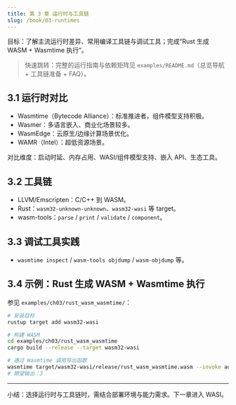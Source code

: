 ```yaml
---
title: 第 3 章 运行时与工具链
slug: /book/03-runtimes
---
```


目标：了解主流运行时差异、常用编译工具链与调试工具；完成“Rust 生成 WASM + Wasmtime 执行”。

> 快速跳转：完整的运行指南与依赖矩阵见 `examples/README.md`（总览导航 + 工具链准备 + FAQ）。

## 3.1 运行时对比

- Wasmtime（Bytecode Alliance）：标准推进者，组件模型支持积极。
- Wasmer：多语言嵌入、商业化场景较多。
- WasmEdge：云原生/边缘计算场景优化。
- WAMR（Intel）：超低资源场景。

对比维度：启动时延、内存占用、WASI/组件模型支持、嵌入 API、生态工具。

## 3.2 工具链

- LLVM/Emscripten：C/C++ 到 WASM。
- Rust：`wasm32-unknown-unknown`、`wasm32-wasi` 等 target。
- wasm-tools：`parse` / `print` / `validate` / `component`。

## 3.3 调试工具实践

- `wasmtime inspect` / `wasm-tools objdump` / `wasm-objdump` 等。

## 3.4 示例：Rust 生成 WASM + Wasmtime 执行

参见 `examples/ch03/rust_wasm_wasmtime/`：

```bash
# 安装目标
rustup target add wasm32-wasi

# 构建 WASM
cd examples/ch03/rust_wasm_wasmtime
cargo build --release --target wasm32-wasi

# 通过 Wasmtime 调用导出函数
wasmtime target/wasm32-wasi/release/rust_wasm_wasmtime.wasm --invoke add 1 2
# 期望输出：3
```

---

小结：选择运行时与工具链时，需结合部署环境与能力需求。下一章进入 WASI。
